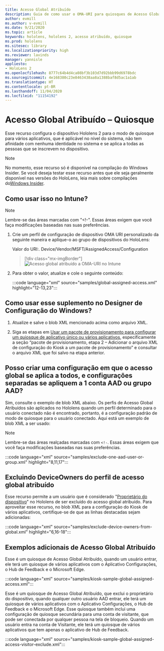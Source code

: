 ```yaml
---
title: Acesso Global Atribuído
description: Guia de como usar o OMA-URI para quiosques de Acesso Global Atribuído
author: evmill
ms.author: v-evmill
ms.date: 9/21/2020
ms.topic: article
keywords: hololens, hololens 2, acesso atribuído, quiosque
ms.prod: hololens
ms.sitesec: library
ms.localizationpriority: high
ms.reviewer: lavinds
manager: yannisle
appliesto:
- HoloLens 2
ms.openlocfilehash: 8777c64b4d4ca08bf3b103d7d92bbb99d6978bdc
ms.sourcegitcommit: 4e168380c23e8463438aa8a1388baf8d5ac1a1ab
ms.translationtype: HT
ms.contentlocale: pt-BR
ms.lasthandoff: 11/04/2020
ms.locfileid: "11154192"
---
```

# Acesso Global Atribuído – Quiosque

Esse recurso configura o dispositivo Hololens 2 para o modo de quiosque para vários aplicativos, que é aplicável no nível do sistema, não tem afinidade com nenhuma identidade no sistema e se aplica a todas as pessoas que se inscrevem no dispositivo. 

> [!NOTE]
> No momento, esse recurso só é disponível na compilação do Windows Insider. Se você deseja testar esse recurso antes que ele seja geralmente disponível nas versões do HoloLens, leia mais sobre compilações do[Windows Insider](hololens-insider.md).
 
## Como usar isso no Intune? 

> [!NOTE]
> Lembre-se das áreas marcadas com "<!-". Essas áreas exigem que você faça modificações baseadas nas suas preferências. 

1.  Crie um perfil de configuração de dispositivo OMA URI personalizado da seguinte maneira e aplique-o ao grupo de dispositivos do HoloLens: 

    Valor do URI:. Device/Vendor/MSFT/AssignedAccess/Configuration
   
    > [!div class="mx-imgBorder"]
    > ![Acesso global atribuído a OMA-URI no Intune](images/global-assigned-access-omauri.png)

2.  Para obter o valor, atualize e cole o seguinte conteúdo: 

    :::code language="xml" source="samples/global-assigned-access.xml" highlight="12-13,23":::

## Como usar esse suplemento no Designer de Configuração do Windows? 
 
1.  Atualize e salve o blob XML mencionado acima como arquivo XML. 

2.  Siga as etapas em [Usar um pacote de provisionamento para configurar um quiosque de aplicativo único ou vários aplicativos](https://docs.microsoft.com/hololens/hololens-kiosk#use-a-provisioning-package-to-set-up-a-single-app-or-multi-app-kiosk), especificamente a seção “pacote de provisionamento, etapa 2 – Adicionar o arquivo XML de configuração do Kiosk a um pacote de provisionamento” e consultar o arquivo XML que foi salvo na etapa anterior. 

## Posso criar uma configuração em que o acesso global se aplica a todos, e configurações separadas se apliquem a 1 conta AAD ou grupo AAD? 

Sim, consulte o exemplo de blob XML abaixo. Os perfis de Acesso Global Atribuídos são aplicados no Hololens quando um perfil determinado para o usuário conectado não é encontrado, portanto, é a configuração padrão de modo de quiosque para o usuário conectado. Aqui está um exemplo de blob XML a ser usado: 

> [!NOTE]
> Lembre-se das áreas realçadas marcadas com `<!-`. Essas áreas exigem que você faça modificações baseadas nas suas preferências. 

 :::code language="xml" source="samples/exclude-one-aad-user-or-group.xml" highlight="8,11,17":::

## Excluindo DeviceOwners do perfil de acesso global atribuído

Esse recurso permite a um usuário que é considerado "[Proprietário do dispositivo](security-adminless-os.md)" no Hololens de ser excluído do acesso global atribuído. Para aproveitar esse recurso, no blob XML para a configuração do Kiosk de vários aplicativos, certifique-se de que as linhas destacadas sejam adicionadas: 

 :::code language="xml" source="samples/exclude-device-owners-from-global.xml" highlight="6,16-18":::
 
## Exemplos adicionais de Acesso Global Atribuído

Esse é um quiosque de Acesso Global Atribuído, quando um usuário entrar, ele terá um quiosque de vários aplicativos com o Aplicativo Configurações, o Hub de Feedback e o Microsoft Edge.

:::code language="xml" source="samples/kiosk-sample-global-assigned-access.xml":::

Esse é um quiosque de Acesso Global Atribuído, que exclui o proprietário do dispositivo, quando qualquer outro usuário AAD entrar, ele terá um quiosque de vários aplicativos com o Aplicativo Configurações, o Hub de Feedback e o Microsoft Edge. Esse quiosque também inclui uma configuração de quiosque secundária para uma conta de visitante, que pode ser conectada por qualquer pessoa na tela de bloqueio. Quando um usuário entra na conta de Visitante, ele terá um quiosque de vários aplicativos que tem apenas o aplicativo de Hub de Feedback.

:::code language="xml" source="samples/kiosk-sample-global-assigned-access-visitor-exclude.xml":::



